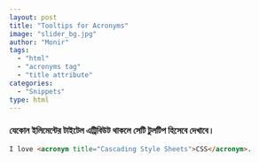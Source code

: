 ```yaml
---
layout: post
title: "Tooltips for Acronyms"
image: "slider_bg.jpg"
author: "Monir"
tags:
  - "html"
  - "acronyms tag"
  - "title attribute"
categories:
  - "Snippets"
type: html  
---
```


### যেকোন ইলিমেন্টের টাইটেল এট্রিবিউট থাকলে সেটি টুলটিপ হিসেবে দেখাবে।

```html
I love <acronym title="Cascading Style Sheets">CSS</acronym>.
```
